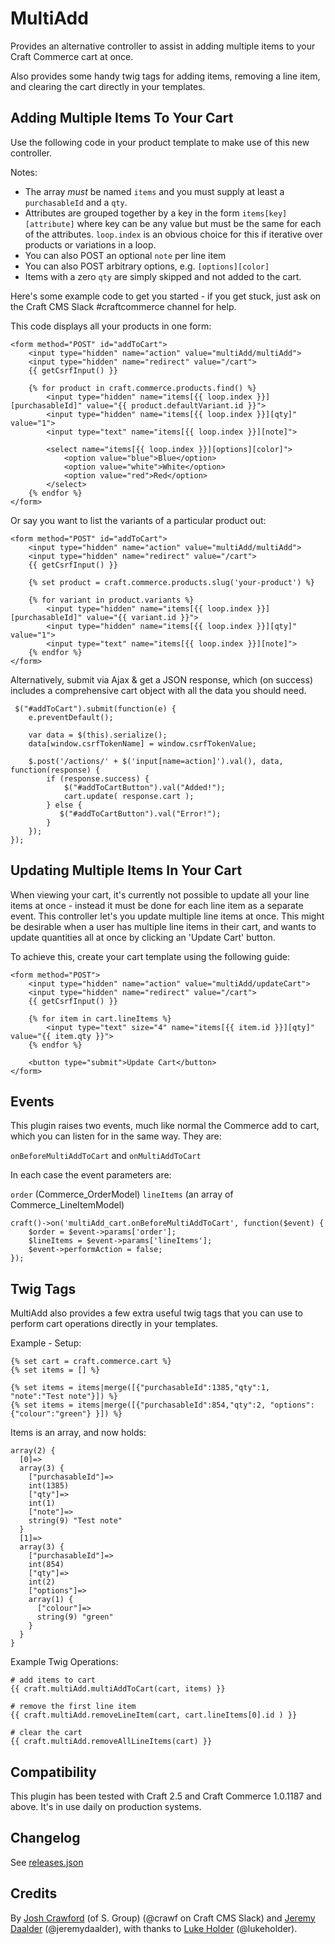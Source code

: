 # MultiAdd

Provides an alternative controller to assist in adding multiple items to your Craft Commerce cart at once.

Also provides some handy twig tags for adding items, removing a line item, and clearing the cart directly in your templates.

## Adding Multiple Items To Your Cart

Use the following code in your product template to make use of this new controller.  

Notes:

* The array *must* be named `items` and you must supply at least a `purchasableId` and a `qty`. 
* Attributes are grouped together by a key in the form `items[key][attribute]` where key can be any value but must be the same for each of the attributes.  `loop.index` is an obvious choice for this if iterative over products or variations in a loop. 
* You can also POST an optional `note` per line item
* You can also POST arbitrary options, e.g. `[options][color]`
* Items with a zero `qty` are simply skipped and not added to the cart. 

Here's some example code to get you started - if you get stuck, just ask on the Craft CMS Slack #craftcommerce channel for help.

This code displays all your products in one form:

```
<form method="POST" id="addToCart">
    <input type="hidden" name="action" value="multiAdd/multiAdd">
    <input type="hidden" name="redirect" value="/cart">
    {{ getCsrfInput() }}

    {% for product in craft.commerce.products.find() %}
	    <input type="hidden" name="items[{{ loop.index }}][purchasableId]" value="{{ product.defaultVariant.id }}">
        <input type="hidden" name="items[{{ loop.index }}][qty]" value="1">
        <input type="text" name="items[{{ loop.index }}][note]">
        
        <select name="items[{{ loop.index }}][options][color]">
            <option value="blue">Blue</option>
            <option value="white">White</option>
            <option value="red">Red</option>
        </select>
    {% endfor %}
</form>
```

Or say you want to list the variants of a particular product out:

```
<form method="POST" id="addToCart">
    <input type="hidden" name="action" value="multiAdd/multiAdd">
    <input type="hidden" name="redirect" value="/cart">
    {{ getCsrfInput() }}

    {% set product = craft.commerce.products.slug('your-product') %}

    {% for variant in product.variants %}
        <input type="hidden" name="items[{{ loop.index }}][purchasableId]" value="{{ variant.id }}">
        <input type="hidden" name="items[{{ loop.index }}][qty]" value="1">
        <input type="text" name="items[{{ loop.index }}][note]">
    {% endfor %}
</form>
```

Alternatively, submit via Ajax & get a JSON response, which (on success) includes a comprehensive cart object with all the data you should need.

```
 $("#addToCart").submit(function(e) {
    e.preventDefault();

    var data = $(this).serialize();
    data[window.csrfTokenName] = window.csrfTokenValue;

    $.post('/actions/' + $('input[name=action]').val(), data, function(response) {
        if (response.success) {
            $("#addToCartButton").val("Added!");
            cart.update( response.cart );
        } else {
           $("#addToCartButton").val("Error!");
        }
    });
});
```

## Updating Multiple Items In Your Cart

When viewing your cart, it's currently not possible to update all your line items at once - instead it must be done for each line item as a separate event. This controller let's you update multiple line items at once.  This might be desirable when a user has multiple line items in their cart, and wants to update quantities all at once by clicking an 'Update Cart' button.

To achieve this, create your cart template using the following guide:

```
<form method="POST">
    <input type="hidden" name="action" value="multiAdd/updateCart">
    <input type="hidden" name="redirect" value="/cart">
    {{ getCsrfInput() }}

    {% for item in cart.lineItems %}
        <input type="text" size="4" name="items[{{ item.id }}][qty]" value="{{ item.qty }}">
    {% endfor %}

    <button type="submit">Update Cart</button>
</form>
```


## Events

This plugin raises two events, much like normal the Commerce add to cart, which you can listen for in the same way.  They are:

`onBeforeMultiAddToCart` and `onMultiAddToCart`

In each case the event parameters are:

`order` (Commerce_OrderModel)
`lineItems` (an array of Commerce_LineItemModel)

```
craft()->on('multiAdd_cart.onBeforeMultiAddToCart', function($event) {
    $order = $event->params['order'];
    $lineItems = $event->params['lineItems'];
    $event->performAction = false;
});

```

## Twig Tags

MultiAdd also provides a few extra useful twig tags that you can use to perform cart operations directly in your templates.

Example - Setup:

```
{% set cart = craft.commerce.cart %}
{% set items = [] %}

{% set items = items|merge([{"purchasableId":1385,"qty":1, "note":"Test note"}]) %}
{% set items = items|merge([{"purchasableId":854,"qty":2, "options": {"colour":"green"} }]) %}
```

Items is an array, and now holds:

```
array(2) {
  [0]=>
  array(3) {
    ["purchasableId"]=>
    int(1385)
    ["qty"]=>
    int(1)
    ["note"]=>
    string(9) "Test note"
  }
  [1]=>
  array(3) {
    ["purchasableId"]=>
    int(854)
    ["qty"]=>
    int(2)
    ["options"]=>
    array(1) {
      ["colour"]=>
      string(9) "green"
    }
  }
}
```

Example Twig Operations:

```
# add items to cart
{{ craft.multiAdd.multiAddToCart(cart, items) }}

# remove the first line item
{{ craft.multiAdd.removeLineItem(cart, cart.lineItems[0].id ) }}

# clear the cart
{{ craft.multiAdd.removeAllLineItems(cart) }}
```

## Compatibility

This plugin has been tested with Craft 2.5 and Craft Commerce 1.0.1187 and above. It's in use daily on production systems.

## Changelog

See [releases.json](https://raw.githubusercontent.com/engram-design/MultiAdd/master/releases.json)

## Credits

By [Josh Crawford](https://github.com/engram-design) (of S. Group) (@crawf on Craft CMS Slack) and [Jeremy Daalder](https://github.com/bossanova808) (@jeremydaalder), with thanks to [Luke Holder](https://github.com/lukeholder) (@lukeholder).
